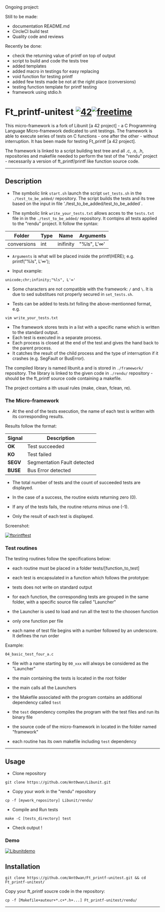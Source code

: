 Ongoing project:

Still to be made:
- documentation README.md
- CircleCI build test
- Quality code and reviews


Recently be done:
- check the returning value of printf on top of output
- script to build and code the tests tree
- added templates
- added macro in testings for easy replacing
- void function for testing printf
- added few tests made be not at the right place (conversions)
- testing function template for printf testing
- framework using stdio.h





# Ft_printf-unitest [![42](https://i.imgur.com/9NXfcit.jpg)](i.imgur.com/9NXfcit.jpg)[![freetime](https://i.imgur.com/8IcDLkc.png)](i.imgur.com/8IcDLkc.png)

This micro-framework is a fork of Libunit [a 42 project] - a C Programming Language Micro-framework dedicated to unit testings. The framework is able to execute series of tests on C functions - one after the other - without interruption. It has been made for testing Ft_printf [a 42 project].

The framework is linked to a script building test tree and all .c, .o, .h, repositories and makefile needed to perform the test of the "rendu" project - necessarily a version of ft_printf/printf like function source code.

---

## Description

- The symbolic link `start.sh` launch the script `set_tests.sh` in the `./test_to_be_added/` repository. The script builds the tests and its tree based on the input in file './test_to_be_added/test_to_be_added`.

- The symbolic link `write_your_tests.txt` allows acces to the `tests.txt` file in in the `./test_to_be_added/` repository. It contqins all tests applied to the "rendu" project. It follow the syntax:

| Folder      | Type  | Name      | Arguments   |
| ----------- | ----- | --------- | ----------- |
| conversions |  int  | inifinity | "%ls", L'∞' |

- `Arguments` is what will be placed inside the printf(HERE); e.g. printf("%ls", L'∞');

- Input example:

```shell=
unicode;chr;infinity;"%ls", L'∞'
```

- Some characters are not compatible with the framework: `/` and `\`. It is due to sed substitues not properly secured in `set_tests.sh`.

- Tests can be added to tests.txt folling the above-mentionned format, e.g.

```shell=
vim write_your_tests.txt
```


- The framework stores tests in a list with a specific name which is written to the standard output.
- Each test is executed in a separate process.
- Each process is closed at the end of the test and gives the hand back to the parent process.
- It catches the result of the child process and the type of interruption if it crashes (e.g. SegFault or BusError).

The compiled library is named libunit.a and is stored in `./framework/` repository.
The library is linked to the given code in `./rendu/` repository - should be the ft_printf source code containing a makefile.

The project contains a ith usual rules (make, clean, fclean, re).

### The Micro-framework

- At the end of the tests execution, the name of each test is written with its corresponding results.

Results follow the format:

| Signal | Description |
| --- | --- |
| **OK** | Test succeeded |
| **KO** | Test failed |
| **SEGV** | Segmentation Fault detected |
| **BUSE** | Bus Error detected |

- The total number of tests and the count of succeeded tests are displayed.

- In the case of a success, the routine exists returning zero (0).

- If any of the tests fails, the routine returns minus one (-1).

- Only the result of each test is displayed.

Screenshot:

[![ftprintftest](https://i.imgur.com/)](i.imgur.com/)

### Test routines

The testing routines follow the specifications below:

- each routine must be placed in a folder tests/[function_to_test]

- each test is encapsulated in a function which follows the prototype:


- tests does not write on standard output

- for each function, the corresponding tests are grouped in the same folder, with a specific source file called "Launcher"

- the Launcher is used to load and run all the test to the choosen function

- only one function per file

- each name of test file begins with a number followed by an underscore. It defines the run order

Example:
```shell=
04_basic_test_four_a.c
```

- file with a name starting by ```00_xxx``` will always be considered as the "Launcher"

- the main containing the tests is located in the root folder

- the main calls all the Launchers

- the Makefile associated with the program contains an additional dependency called ```test```

- the ```test``` dependency compiles the program with the test files and run its binary file

- the source code of the micro-framework in located in the folder named "framework"

- each routine has its own makefile including ```test``` dependency

---

## Usage

- Clone repository

```shell=
git clone https://github.com/Ant0wan/Libunit.git
```

- Copy your work in the "rendu" repository

```shell=
cp -f [mywork_repository] Libunit/rendu/
```

- Compile and Run tests

```shell=
make -C [tests_directory] test
```

- Check output !

### Demo

[![Libunitdemo](https://i.imgur.com/4IV7ijk.gif)](i.imgur.com/4IV7ijk.gif)








































## Installation

```shell=
git clone https://github.com/Ant0wan/Ft_printf-unitest.git && cd Ft_printf-unitest/
```

Copy your ft_printf soucre code in the repository:

```shell=
cp -f [Makefile+auteur+*.c+*.h+...] Ft_printf-unitest/rendu/
```

--- 


